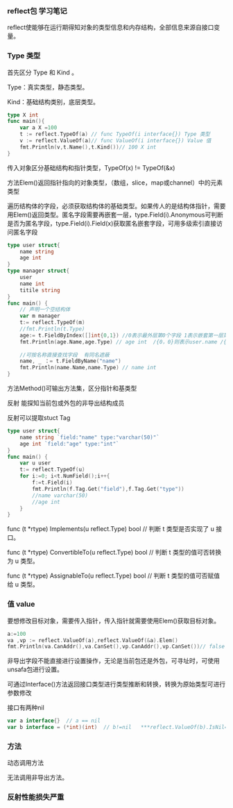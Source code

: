 ### reflect包 学习笔记

reflect使能够在运行期得知对象的类型信息和内存结构，全部信息来源自接口变量。

### Type 类型

首先区分 Type 和 Kind 。

Type：真实类型，静态类型。

Kind：基础结构类别，底层类型。

```go
type X int
func main(){
    var a X =100
    t := reflect.TypeOf(a) // func TypeOf(i interface{}) Type 类型
    v := reflect.ValueOf(a)// func ValueOf(i interface{}) Value 值
    fmt.Println(v,t.Name(),t.Kind())// 100 X int
}
```

传入对象区分基础结构和指针类型，TypeOf(x) != TypeOf(&x)



方法Elem()返回指针指向的对象类型，（数组，slice，map或channel）中的元素类型

遍历结构体的字段，必须获取结构体的基础类型。如果传人的是结构体指针，需要用Elem()返回类型。匿名字段需要再嵌套一层，type.Field(i).Anonymous可判断是否为匿名字段，type.Field(i).Field(x)获取匿名嵌套字段，可用多级索引直接访问匿名字段

```go
type user struct{
    name string
    age int
}
type manager struct{
    user
    name int
    titile string
}
func main() {
    // 声明一个空结构体
    var m manager
    t:= reflect.TypeOf(m)    
    //fmt.Println(t.Type)
    age:= t.FieldByIndex([]int{0,1}) //0表示最外层第0个字段 1表示嵌套第一层第一个字段
    fmt.Println(age.Name,age.Type) // age int  /{0，0}则表示user.name /{1}表示manager.name
    
    //可按名称直接查找字段  有同名遮蔽
    name, _ ：= t.FieldByName("name")
    fmt.Println(name.Name,name.Type) // name int  
}
```



方法Method()可输出方法集，区分指针和基类型

反射 能探知当前包或外包的非导出结构成员



反射可以提取stuct Tag

```go
type user struct{
    name string `field:"name" type:"varchar(50)"`
    age int `field:"age" type:"int"`
}
func main() {
    var u user
    t:= reflect.TypeOf(u)    
    for i:=0; i<t.NumField();i++{
        f:=t.Field(i)
        fmt.Println(f.Tag.Get("field"),f.Tag.Get("type"))
        //name varchar(50)
        //age int
    }
}
```

func (t *rtype) Implements(u reflect.Type) bool // 判断 t 类型是否实现了 u 接口。 

func (t *rtype) ConvertibleTo(u reflect.Type) bool // 判断 t 类型的值可否转换为 u 类型。 

func (t *rtype) AssignableTo(u reflect.Type) bool // 判断 t 类型的值可否赋值给 u 类型。 



### 值 value

要想修改目标对象，需要传入指针，传入指针就需要使用Elem()获取目标对象。

```go
a:=100
va ,vp := reflect.ValueOf(a),reflect.ValueOf(&a).Elem()
fmt.Println(va.CanAddr(),va.CanSet(),vp.CanAddr(),vp.CanSet())// false false true true
```

非导出字段不能直接进行设置操作，无论是当前包还是外包，可寻址时，可使用unsafa包进行设置。



可通过Interface()方法返回接口类型进行类型推断和转换，转换为原始类型可进行参数修改



接口有两种nil

``` go
var a interface{}  // a == nil
var b interface = (*int)(int)  // b!=nil   ***reflect.ValueOf(b).IsNil=true 判断值为nil
```



### 方法

动态调用方法

无法调用非导出方法。

 

### 反射性能损失严重

